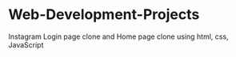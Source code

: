 # Web-Development-Projects
Instagram Login page clone and Home page clone using html, css, JavaScript
